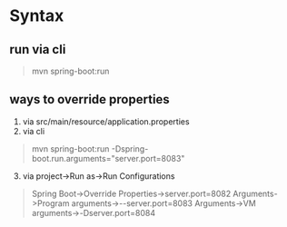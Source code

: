 # Syntax
## run via cli
> mvn spring-boot:run
## ways to override properties
1. via src/main/resource/application.properties
2. via cli 
> mvn spring-boot:run -Dspring-boot.run.arguments="server.port=8083"
3. via project->Run as->Run Configurations
> Spring Boot->Override Properties->server.port=8082
> Arguments->Program arguments->--server.port=8083
> Arguments->VM arguments->-Dserver.port=8084